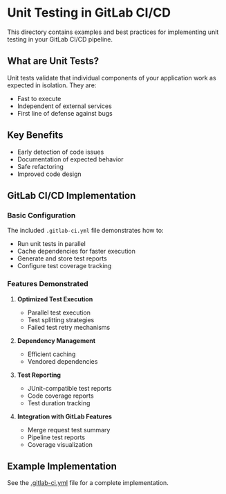 # Unit Testing in GitLab CI/CD

This directory contains examples and best practices for implementing unit testing in your GitLab CI/CD pipeline.

## What are Unit Tests?

Unit tests validate that individual components of your application work as expected in isolation. They are:
- Fast to execute
- Independent of external services
- First line of defense against bugs

## Key Benefits

- Early detection of code issues
- Documentation of expected behavior
- Safe refactoring
- Improved code design

## GitLab CI/CD Implementation

### Basic Configuration

The included `.gitlab-ci.yml` file demonstrates how to:
- Run unit tests in parallel
- Cache dependencies for faster execution
- Generate and store test reports
- Configure test coverage tracking

### Features Demonstrated

1. **Optimized Test Execution**
   - Parallel test execution
   - Test splitting strategies
   - Failed test retry mechanisms

2. **Dependency Management**
   - Efficient caching
   - Vendored dependencies

3. **Test Reporting**
   - JUnit-compatible test reports
   - Code coverage reports
   - Test duration tracking

4. **Integration with GitLab Features**
   - Merge request test summary
   - Pipeline test reports
   - Coverage visualization

## Example Implementation

See the [.gitlab-ci.yml](.gitlab-ci.yml) file for a complete implementation.